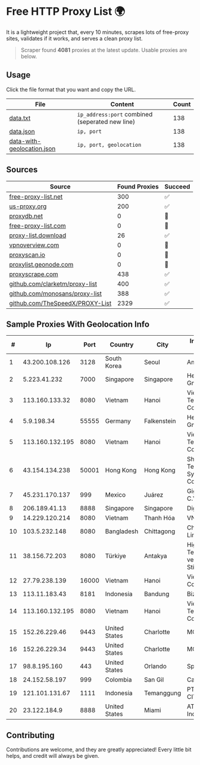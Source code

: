 
# Free HTTP Proxy List 🌍

It is a lightweight project that, every 10 minutes, scrapes lots of free-proxy sites, validates if it works, and serves a clean proxy list.


> Scraper found **4081** proxies at the latest update. Usable proxies are below.

## Usage

Click the file format that you want and copy the URL.


|File|Content|Count|
|----|-------|-----|
|[data.txt](https://raw.githubusercontent.com/themiralay/Proxy-List-World/master/data.txt)|`ip_address:port` combined (seperated new line)|138|
|[data.json](https://raw.githubusercontent.com/themiralay/Proxy-List-World/master/data.json)|`ip, port`|138|
|[data-with-geolocation.json](https://raw.githubusercontent.com/themiralay/Proxy-List-World/master/data-with-geolocation.json)|`ip, port, geolocation`|138|

## Sources

|Source|Found Proxies|Succeed|
|------|-------------|-------|
|[free-proxy-list.net](https://free-proxy-list.net)|300|✅|
|[us-proxy.org](https://www.us-proxy.org)|200|✅|
|[proxydb.net](http://proxydb.net)|0|🚫|
|[free-proxy-list.com](https://free-proxy-list.com/?page=&port=&type%5B%5D=http&type%5B%5D=https&up_time=0&search=Search)|0|🚫|
|[proxy-list.download](https://www.proxy-list.download/HTTP)|26|✅|
|[vpnoverview.com](https://vpnoverview.com/privacy/anonymous-browsing/free-proxy-servers)|0|🚫|
|[proxyscan.io](https://www.proxyscan.io)|0|🚫|
|[proxylist.geonode.com](https://proxylist.geonode.com/api/proxy-list?limit=300&page=1&sort_by=lastChecked&sort_type=desc&protocols=http,https)|0|🚫|
|[proxyscrape.com](https://api.proxyscrape.com/v2/?request=displayproxies&protocol=http&timeout=10000&country=all&ssl=all&anonymity=all)|438|✅|
|[github.com/clarketm/proxy-list](https://raw.githubusercontent.com/clarketm/proxy-list/master/proxy-list-raw.txt)|400|✅|
|[github.com/monosans/proxy-list](https://raw.githubusercontent.com/monosans/proxy-list/main/proxies/http.txt)|388|✅|
|[github.com/TheSpeedX/PROXY-List](https://raw.githubusercontent.com/TheSpeedX/PROXY-List/master/http.txt)|2329|✅|


## Sample Proxies With Geolocation Info

|#|Ip|Port|Country|City|Internet Service Provider|
|-|--|----|-------|----|-------------------------|
|1|43.200.108.126|3128|South Korea|Seoul|Amazon.com, Inc.|
|2|5.223.41.232|7000|Singapore|Singapore|Hetzner Online GmbH|
|3|113.160.133.32|8080|Vietnam|Hanoi|VietNam Post and Telecom Corporation|
|4|5.9.198.34|55555|Germany|Falkenstein|Hetzner Online GmbH|
|5|113.160.132.195|8080|Vietnam|Hanoi|VietNam Post and Telecom Corporation|
|6|43.154.134.238|50001|Hong Kong|Hong Kong|Shenzhen Tencent Computer Systems Company Limited|
|7|45.231.170.137|999|Mexico|Juárez|GigNet, S.A. de C.V.|
|8|206.189.41.13|8888|Singapore|Singapore|DigitalOcean, LLC|
|9|14.229.120.214|8080|Vietnam|Thanh Hóa|VNPT|
|10|103.5.232.148|8080|Bangladesh|Chittagong|Chittagong Online Limited|
|11|38.156.72.203|8080|Türkiye|Antakya|High Speed Telekomunikasyon ve Hab. Hiz. Ltd. Sti.|
|12|27.79.238.139|16000|Vietnam|Hanoi|Viettel Corporation|
|13|113.11.183.43|8181|Indonesia|Bandung|Biznet Networks|
|14|113.160.132.195|8080|Vietnam|Hanoi|VietNam Post and Telecom Corporation|
|15|152.26.229.46|9443|United States|Charlotte|MCNC|
|16|152.26.229.34|9443|United States|Charlotte|MCNC|
|17|98.8.195.160|443|United States|Orlando|Spectrum|
|18|24.152.58.197|999|Colombia|San Gil|Calltopbx S.A.S.|
|19|121.101.131.67|1111|Indonesia|Temanggung|PT SELARAS CITRA TERABIT|
|20|23.122.184.9|8888|United States|Miami|AT&T Services, Inc.|



## Contributing

Contributions are welcome, and they are greatly appreciated! Every
little bit helps, and credit will always be given.

